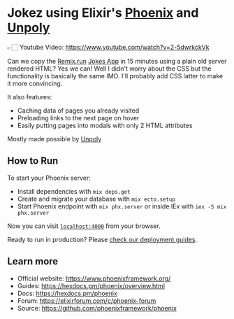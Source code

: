 # Jokez using Elixir's [Phoenix](https://www.phoenixframework.org/) and [Unpoly](https://unpoly.com/)

👉🏻 Youtube Video: https://www.youtube.com/watch?v=2-5dwrkckVk

Can we copy the [Remix.run](https://remix.run/) [Jokes App](https://remix-jokes.lol/) in 15 minutes using a plain old server rendered HTML? Yes we can! Well I didn't worry about the CSS but the functionality is basically the same IMO. I'll probably add CSS latter to make it more convincing.

It also features:

- Caching data of pages you already visited
- Preloading links to the next page on hover
- Easily putting pages into modals with only 2 HTML attributes

Mostly made possible by [Unpoly](https://unpoly.com/)

## How to Run

To start your Phoenix server:

- Install dependencies with `mix deps.get`
- Create and migrate your database with `mix ecto.setup`
- Start Phoenix endpoint with `mix phx.server` or inside IEx with `iex -S mix phx.server`

Now you can visit [`localhost:4000`](http://localhost:4000) from your browser.

Ready to run in production? Please [check our deployment guides](https://hexdocs.pm/phoenix/deployment.html).

## Learn more

- Official website: https://www.phoenixframework.org/
- Guides: https://hexdocs.pm/phoenix/overview.html
- Docs: https://hexdocs.pm/phoenix
- Forum: https://elixirforum.com/c/phoenix-forum
- Source: https://github.com/phoenixframework/phoenix
